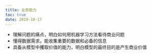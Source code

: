 ```yaml
---
title: 业务能力
toc: true
date: 2019-10-17
---
```

- 理解问题的痛点，明白如何用机器学习方法看待商业问题
- 懂得数据需求，能收集重要的数据和必备的信息
- 具备从模型中攫取价值的能力，明白模型的最终目的是产生商业价值
